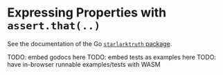 # Expressing Properties with `assert.that(..)`

See the documentation of the Go [`starlarktruth` package](https://pkg.go.dev/github.com/FuzzyMonkeyCo/monkey/pkg/starlarktruth).

TODO: embed godocs here
TODO: embed tests as examples here
TODO: have in-browser runnable examples/tests with WASM
